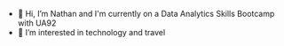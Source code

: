 - 👋 Hi, I’m Nathan and I'm currently on a Data Analytics Skills Bootcamp with UA92
- 👀 I’m interested in technology and travel

<!---
nathanjames23/nathanjames23 is a ✨ special ✨ repository because its `README.md` (this file) appears on your GitHub profile.
You can click the Preview link to take a look at your changes.
--->
